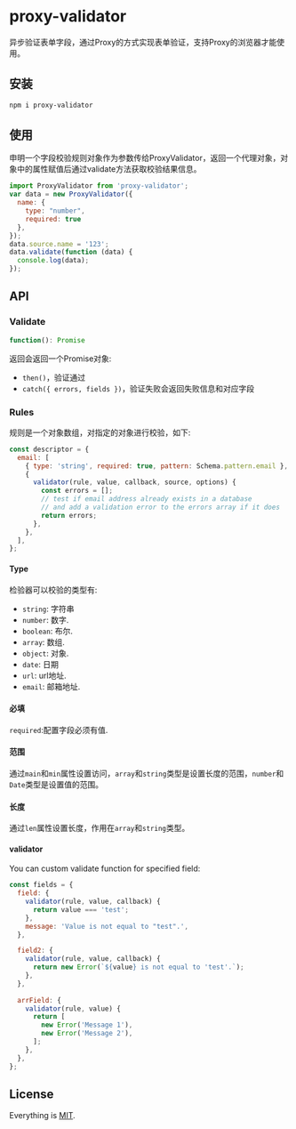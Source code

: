 # proxy-validator

异步验证表单字段，通过Proxy的方式实现表单验证，支持Proxy的浏览器才能使用。

## 安装

```bash
npm i proxy-validator
```

## 使用

申明一个字段校验规则对象作为参数传给ProxyValidator，返回一个代理对象，对象中的属性赋值后通过validate方法获取校验结果信息。

```js
import ProxyValidator from 'proxy-validator';
var data = new ProxyValidator({
  name: {
    type: "number",
    required: true
  },
});
data.source.name = '123';
data.validate(function (data) {
  console.log(data);
});
```

## API

### Validate

```js
function(): Promise
```

返回会返回一个Promise对象:
* `then()`，验证通过
* `catch({ errors, fields })`，验证失败会返回失败信息和对应字段

### Rules

规则是一个对象数组，对指定的对象进行校验，如下:

```js
const descriptor = {
  email: [
    { type: 'string', required: true, pattern: Schema.pattern.email },
    { 
      validator(rule, value, callback, source, options) {
        const errors = [];
        // test if email address already exists in a database
        // and add a validation error to the errors array if it does
        return errors;
      },
    },
  ],
};
```

#### Type

检验器可以校验的类型有:

* `string`: 字符串
* `number`: 数字.
* `boolean`: 布尔.
* `array`: 数组.
* `object`: 对象.
* `date`: 日期
* `url`: url地址.
* `email`: 邮箱地址.

#### 必填

`required`:配置字段必须有值.

#### 范围

通过`main`和`min`属性设置访问，`array`和`string`类型是设置长度的范围，`number`和`Date`类型是设置值的范围。

#### 长度

通过`len`属性设置长度，作用在`array`和`string`类型。

#### validator

You can custom validate function for specified field:

```js
const fields = {
  field: {
    validator(rule, value, callback) {
      return value === 'test';
    },
    message: 'Value is not equal to "test".',
  },

  field2: {
    validator(rule, value, callback) {
      return new Error(`${value} is not equal to 'test'.`);
    },
  },
 
  arrField: {
    validator(rule, value) {
      return [
        new Error('Message 1'),
        new Error('Message 2'),
      ];
    },
  },
};
```

## License

Everything is [MIT](https://en.wikipedia.org/wiki/MIT_License).
